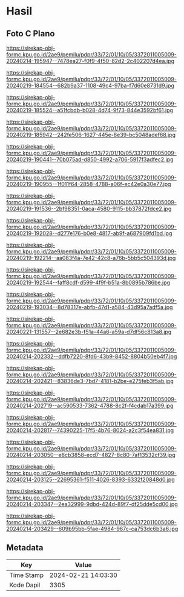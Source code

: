 # Hasil

## Foto C Plano

https://sirekap-obj-formc.kpu.go.id/2ae9/pemilu/pdpr/33/72/01/10/05/3372011005009-20240214-195947--7478ea27-f0f9-4f50-82d2-2c402207d4ea.jpg

https://sirekap-obj-formc.kpu.go.id/2ae9/pemilu/pdpr/33/72/01/10/05/3372011005009-20240219-184554--682b9a37-1108-49c4-97ba-f7d60e8731d9.jpg

https://sirekap-obj-formc.kpu.go.id/2ae9/pemilu/pdpr/33/72/01/10/05/3372011005009-20240219-185524--a51fcbdb-b028-4d74-9f73-844e3592bf61.jpg

https://sirekap-obj-formc.kpu.go.id/2ae9/pemilu/pdpr/33/72/01/10/05/3372011005009-20240219-185942--242fe506-1627-445e-8e39-bc5048adef68.jpg

https://sirekap-obj-formc.kpu.go.id/2ae9/pemilu/pdpr/33/72/01/10/05/3372011005009-20240219-190441--70b075ad-d850-4992-a706-5917f3adfec2.jpg

https://sirekap-obj-formc.kpu.go.id/2ae9/pemilu/pdpr/33/72/01/10/05/3372011005009-20240219-190955--1f011f64-2858-4788-a06f-ec42e0a30e77.jpg

https://sirekap-obj-formc.kpu.go.id/2ae9/pemilu/pdpr/33/72/01/10/05/3372011005009-20240219-191536--2bf98351-0aca-4580-9115-bb37872fdce2.jpg

https://sirekap-obj-formc.kpu.go.id/2ae9/pemilu/pdpr/33/72/01/10/05/3372011005009-20240219-192028--d277e176-b0e8-4817-ab9f-a687909fd1bd.jpg

https://sirekap-obj-formc.kpu.go.id/2ae9/pemilu/pdpr/33/72/01/10/05/3372011005009-20240219-192214--aa083f4a-7e42-42c8-a76b-5bb5c504393d.jpg

https://sirekap-obj-formc.kpu.go.id/2ae9/pemilu/pdpr/33/72/01/10/05/3372011005009-20240219-192544--faff8cdf-d599-4f9f-b51a-8b0895b786be.jpg

https://sirekap-obj-formc.kpu.go.id/2ae9/pemilu/pdpr/33/72/01/10/05/3372011005009-20240219-193034--8d78317e-abfb-47d1-a584-43d95a7adf5a.jpg

https://sirekap-obj-formc.kpu.go.id/2ae9/pemilu/pdpr/33/72/01/10/05/3372011005009-20240221-131557--2e682e3b-f51a-44a6-a59a-d7df56c813a8.jpg

https://sirekap-obj-formc.kpu.go.id/2ae9/pemilu/pdpr/33/72/01/10/05/3372011005009-20240214-202332--ddfb7220-8fd6-43b9-8452-8804b50eb4f7.jpg

https://sirekap-obj-formc.kpu.go.id/2ae9/pemilu/pdpr/33/72/01/10/05/3372011005009-20240214-202421--83836de3-7bd7-4181-b2be-e275feb3f5ab.jpg

https://sirekap-obj-formc.kpu.go.id/2ae9/pemilu/pdpr/33/72/01/10/05/3372011005009-20240214-202719--ac590533-7362-4788-8c2f-f4cdab17a399.jpg

https://sirekap-obj-formc.kpu.go.id/2ae9/pemilu/pdpr/33/72/01/10/05/3372011005009-20240214-202817--74390225-17f5-4b76-8024-a2c3f54ea831.jpg

https://sirekap-obj-formc.kpu.go.id/2ae9/pemilu/pdpr/33/72/01/10/05/3372011005009-20240214-203050--e8cb3858-ecd7-4827-8c80-7af13532cf39.jpg

https://sirekap-obj-formc.kpu.go.id/2ae9/pemilu/pdpr/33/72/01/10/05/3372011005009-20240214-203125--22695361-f511-4026-8393-6332f20848d0.jpg

https://sirekap-obj-formc.kpu.go.id/2ae9/pemilu/pdpr/33/72/01/10/05/3372011005009-20240214-203347--2ea32999-9dbd-424d-89f7-df25dde5cd00.jpg

https://sirekap-obj-formc.kpu.go.id/2ae9/pemilu/pdpr/33/72/01/10/05/3372011005009-20240214-203429--609b95bb-5fae-4984-967c-ca753dc6b3a6.jpg


## Metadata

| Key        | Value               |
| ---------- | ------------------- |
| Time Stamp | 2024-02-21 14:03:30 |
| Kode Dapil | 3305                |



